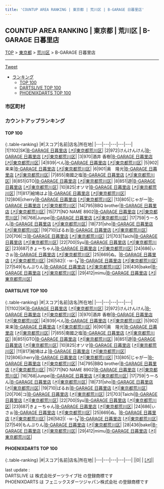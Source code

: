 ```yaml
---
title: 'COUNTUP AREA RANKING | 東京都 | 荒川区 | B-GARAGE 日暮里店'
---
```

## COUNTUP AREA RANKING | 東京都 | 荒川区 | B-GARAGE 日暮里店

[TOP](/darts/rank/) > [東京都](/darts/rank/東京都/) > [荒川区](/darts/rank/東京都/荒川区/) > B-GARAGE 日暮里店

___

<a href="https://twitter.com/share?ref_src=twsrc%5Etfw" data-text="COUNTUP AREA RANKING | 東京都荒川区B-GARAGE 日暮里店" class="twitter-share-button" data-hashtags="DARTSLIVE,PHOENIXDARTS,darts,ダーツ" data-show-count="false">Tweet</a>

* [ランキング](#カウントアップランキング)
    * [TOP 100](#top-100)
    * [DARTSLIVE TOP 100](#dartslive-top-100)
    * [PHOENIXDARTS TOP 100](#phoenixdarts-top-100)

### 市区町村

<ul>

</ul>

### カウントアップランキング

#### TOP 100



{:.table-ranking}
|#|スコア|名前|店名|所在地|
|---|---|---|---|---|
|1|1102|<span class="rank-name-dl">SK</span>|<a href="/darts/rank/shops/7a1197375bb5dc0928032249b44395af.html">B-GARAGE 日暮里店</a> <a href="https://search.dartslive.com/jp/shop/7a1197375bb5dc0928032249b44395af">[↗]</a>|<a href="/darts/rank/東京都/荒川区">東京都荒川区</a>|
|2|972|<span class="rank-name-dl">けんけんけん</span>|<a href="/darts/rank/shops/7a1197375bb5dc0928032249b44395af.html">B-GARAGE 日暮里店</a> <a href="https://search.dartslive.com/jp/shop/7a1197375bb5dc0928032249b44395af">[↗]</a>|<a href="/darts/rank/東京都/荒川区">東京都荒川区</a>|
|3|970|<span class="rank-name-dl">酒井 香樹</span>|<a href="/darts/rank/shops/7a1197375bb5dc0928032249b44395af.html">B-GARAGE 日暮里店</a> <a href="https://search.dartslive.com/jp/shop/7a1197375bb5dc0928032249b44395af">[↗]</a>|<a href="/darts/rank/東京都/荒川区">東京都荒川区</a>|
|4|939|<span class="rank-name-dl">ぺん</span>|<a href="/darts/rank/shops/7a1197375bb5dc0928032249b44395af.html">B-GARAGE 日暮里店</a> <a href="https://search.dartslive.com/jp/shop/7a1197375bb5dc0928032249b44395af">[↗]</a>|<a href="/darts/rank/東京都/荒川区">東京都荒川区</a>|
|5|902|<span class="rank-name-dl">来来</span>|<a href="/darts/rank/shops/7a1197375bb5dc0928032249b44395af.html">B-GARAGE 日暮里店</a> <a href="https://search.dartslive.com/jp/shop/7a1197375bb5dc0928032249b44395af">[↗]</a>|<a href="/darts/rank/東京都/荒川区">東京都荒川区</a>|
|6|901|<span class="rank-name-dl">奥　隆光</span>|<a href="/darts/rank/shops/7a1197375bb5dc0928032249b44395af.html">B-GARAGE 日暮里店</a> <a href="https://search.dartslive.com/jp/shop/7a1197375bb5dc0928032249b44395af">[↗]</a>|<a href="/darts/rank/東京都/荒川区">東京都荒川区</a>|
|7|855|<span class="rank-name-dl">南國之塩</span>|<a href="/darts/rank/shops/7a1197375bb5dc0928032249b44395af.html">B-GARAGE 日暮里店</a> <a href="https://search.dartslive.com/jp/shop/7a1197375bb5dc0928032249b44395af">[↗]</a>|<a href="/darts/rank/東京都/荒川区">東京都荒川区</a>|
|8|851|<span class="rank-name-dl">GTO</span>|<a href="/darts/rank/shops/7a1197375bb5dc0928032249b44395af.html">B-GARAGE 日暮里店</a> <a href="https://search.dartslive.com/jp/shop/7a1197375bb5dc0928032249b44395af">[↗]</a>|<a href="/darts/rank/東京都/荒川区">東京都荒川区</a>|
|8|851|<span class="rank-name-dl">遊</span>|<a href="/darts/rank/shops/7a1197375bb5dc0928032249b44395af.html">B-GARAGE 日暮里店</a> <a href="https://search.dartslive.com/jp/shop/7a1197375bb5dc0928032249b44395af">[↗]</a>|<a href="/darts/rank/東京都/荒川区">東京都荒川区</a>|
|10|825|<span class="rank-name-dl">オソマ</span>|<a href="/darts/rank/shops/7a1197375bb5dc0928032249b44395af.html">B-GARAGE 日暮里店</a> <a href="https://search.dartslive.com/jp/shop/7a1197375bb5dc0928032249b44395af">[↗]</a>|<a href="/darts/rank/東京都/荒川区">東京都荒川区</a>|
|11|817|<span class="rank-name-dl">絵鳩はよ</span>|<a href="/darts/rank/shops/7a1197375bb5dc0928032249b44395af.html">B-GARAGE 日暮里店</a> <a href="https://search.dartslive.com/jp/shop/7a1197375bb5dc0928032249b44395af">[↗]</a>|<a href="/darts/rank/東京都/荒川区">東京都荒川区</a>|
|12|806|<span class="rank-name-dl">cherry</span>|<a href="/darts/rank/shops/7a1197375bb5dc0928032249b44395af.html">B-GARAGE 日暮里店</a> <a href="https://search.dartslive.com/jp/shop/7a1197375bb5dc0928032249b44395af">[↗]</a>|<a href="/darts/rank/東京都/荒川区">東京都荒川区</a>|
|13|805|<span class="rank-name-dl">じゃがー</span>|<a href="/darts/rank/shops/7a1197375bb5dc0928032249b44395af.html">B-GARAGE 日暮里店</a> <a href="https://search.dartslive.com/jp/shop/7a1197375bb5dc0928032249b44395af">[↗]</a>|<a href="/darts/rank/東京都/荒川区">東京都荒川区</a>|
|14|795|<span class="rank-name-dl">BBQ brother</span>|<a href="/darts/rank/shops/7a1197375bb5dc0928032249b44395af.html">B-GARAGE 日暮里店</a> <a href="https://search.dartslive.com/jp/shop/7a1197375bb5dc0928032249b44395af">[↗]</a>|<a href="/darts/rank/東京都/荒川区">東京都荒川区</a>|
|15|771|<span class="rank-name-dl">NO NAME 8902</span>|<a href="/darts/rank/shops/7a1197375bb5dc0928032249b44395af.html">B-GARAGE 日暮里店</a> <a href="https://search.dartslive.com/jp/shop/7a1197375bb5dc0928032249b44395af">[↗]</a>|<a href="/darts/rank/東京都/荒川区">東京都荒川区</a>|
|16|768|<span class="rank-name-dl">Junpei</span>|<a href="/darts/rank/shops/7a1197375bb5dc0928032249b44395af.html">B-GARAGE 日暮里店</a> <a href="https://search.dartslive.com/jp/shop/7a1197375bb5dc0928032249b44395af">[↗]</a>|<a href="/darts/rank/東京都/荒川区">東京都荒川区</a>|
|17|759|<span class="rank-name-dl">うーろん</span>|<a href="/darts/rank/shops/7a1197375bb5dc0928032249b44395af.html">B-GARAGE 日暮里店</a> <a href="https://search.dartslive.com/jp/shop/7a1197375bb5dc0928032249b44395af">[↗]</a>|<a href="/darts/rank/東京都/荒川区">東京都荒川区</a>|
|18|731|<span class="rank-name-dl">sho</span>|<a href="/darts/rank/shops/7a1197375bb5dc0928032249b44395af.html">B-GARAGE 日暮里店</a> <a href="https://search.dartslive.com/jp/shop/7a1197375bb5dc0928032249b44395af">[↗]</a>|<a href="/darts/rank/東京都/荒川区">東京都荒川区</a>|
|19|710|<span class="rank-name-dl">ばるお</span>|<a href="/darts/rank/shops/7a1197375bb5dc0928032249b44395af.html">B-GARAGE 日暮里店</a> <a href="https://search.dartslive.com/jp/shop/7a1197375bb5dc0928032249b44395af">[↗]</a>|<a href="/darts/rank/東京都/荒川区">東京都荒川区</a>|
|20|706|<span class="rank-name-dl">コ</span>|<a href="/darts/rank/shops/7a1197375bb5dc0928032249b44395af.html">B-GARAGE 日暮里店</a> <a href="https://search.dartslive.com/jp/shop/7a1197375bb5dc0928032249b44395af">[↗]</a>|<a href="/darts/rank/東京都/荒川区">東京都荒川区</a>|
|21|703|<span class="rank-name-dl">Taichi</span>|<a href="/darts/rank/shops/7a1197375bb5dc0928032249b44395af.html">B-GARAGE 日暮里店</a> <a href="https://search.dartslive.com/jp/shop/7a1197375bb5dc0928032249b44395af">[↗]</a>|<a href="/darts/rank/東京都/荒川区">東京都荒川区</a>|
|22|700|<span class="rank-name-dl">Syu</span>|<a href="/darts/rank/shops/7a1197375bb5dc0928032249b44395af.html">B-GARAGE 日暮里店</a> <a href="https://search.dartslive.com/jp/shop/7a1197375bb5dc0928032249b44395af">[↗]</a>|<a href="/darts/rank/東京都/荒川区">東京都荒川区</a>|
|23|687|<span class="rank-name-dl">きょーちゃん</span>|<a href="/darts/rank/shops/7a1197375bb5dc0928032249b44395af.html">B-GARAGE 日暮里店</a> <a href="https://search.dartslive.com/jp/shop/7a1197375bb5dc0928032249b44395af">[↗]</a>|<a href="/darts/rank/東京都/荒川区">東京都荒川区</a>|
|24|686|<span class="rank-name-dl">ぃさぉ</span>|<a href="/darts/rank/shops/7a1197375bb5dc0928032249b44395af.html">B-GARAGE 日暮里店</a> <a href="https://search.dartslive.com/jp/shop/7a1197375bb5dc0928032249b44395af">[↗]</a>|<a href="/darts/rank/東京都/荒川区">東京都荒川区</a>|
|25|669|<span class="rank-name-dl">ぬ。</span>|<a href="/darts/rank/shops/7a1197375bb5dc0928032249b44395af.html">B-GARAGE 日暮里店</a> <a href="https://search.dartslive.com/jp/shop/7a1197375bb5dc0928032249b44395af">[↗]</a>|<a href="/darts/rank/東京都/荒川区">東京都荒川区</a>|
|26|582|<span class="rank-name-dl">( ･ㅂ･)و ̑̑</span>|<a href="/darts/rank/shops/7a1197375bb5dc0928032249b44395af.html">B-GARAGE 日暮里店</a> <a href="https://search.dartslive.com/jp/shop/7a1197375bb5dc0928032249b44395af">[↗]</a>|<a href="/darts/rank/東京都/荒川区">東京都荒川区</a>|
|27|549|<span class="rank-name-dl">もんぷりん</span>|<a href="/darts/rank/shops/7a1197375bb5dc0928032249b44395af.html">B-GARAGE 日暮里店</a> <a href="https://search.dartslive.com/jp/shop/7a1197375bb5dc0928032249b44395af">[↗]</a>|<a href="/darts/rank/東京都/荒川区">東京都荒川区</a>|
|28|436|<span class="rank-name-dl">bakel</span>|<a href="/darts/rank/shops/7a1197375bb5dc0928032249b44395af.html">B-GARAGE 日暮里店</a> <a href="https://search.dartslive.com/jp/shop/7a1197375bb5dc0928032249b44395af">[↗]</a>|<a href="/darts/rank/東京都/荒川区">東京都荒川区</a>|
|29|412|<span class="rank-name-dl">mimu</span>|<a href="/darts/rank/shops/7a1197375bb5dc0928032249b44395af.html">B-GARAGE 日暮里店</a> <a href="https://search.dartslive.com/jp/shop/7a1197375bb5dc0928032249b44395af">[↗]</a>|<a href="/darts/rank/東京都/荒川区">東京都荒川区</a>|


#### DARTSLIVE TOP 100



{:.table-ranking}
|#|スコア|名前|店名|所在地|
|---|---|---|---|---|
|1|1102|<span class="rank-name-dl">SK</span>|<a href="/darts/rank/shops/7a1197375bb5dc0928032249b44395af.html">B-GARAGE 日暮里店</a> <a href="https://search.dartslive.com/jp/shop/7a1197375bb5dc0928032249b44395af">[↗]</a>|<a href="/darts/rank/東京都/荒川区">東京都荒川区</a>|
|2|972|<span class="rank-name-dl">けんけんけん</span>|<a href="/darts/rank/shops/7a1197375bb5dc0928032249b44395af.html">B-GARAGE 日暮里店</a> <a href="https://search.dartslive.com/jp/shop/7a1197375bb5dc0928032249b44395af">[↗]</a>|<a href="/darts/rank/東京都/荒川区">東京都荒川区</a>|
|3|970|<span class="rank-name-dl">酒井 香樹</span>|<a href="/darts/rank/shops/7a1197375bb5dc0928032249b44395af.html">B-GARAGE 日暮里店</a> <a href="https://search.dartslive.com/jp/shop/7a1197375bb5dc0928032249b44395af">[↗]</a>|<a href="/darts/rank/東京都/荒川区">東京都荒川区</a>|
|4|939|<span class="rank-name-dl">ぺん</span>|<a href="/darts/rank/shops/7a1197375bb5dc0928032249b44395af.html">B-GARAGE 日暮里店</a> <a href="https://search.dartslive.com/jp/shop/7a1197375bb5dc0928032249b44395af">[↗]</a>|<a href="/darts/rank/東京都/荒川区">東京都荒川区</a>|
|5|902|<span class="rank-name-dl">来来</span>|<a href="/darts/rank/shops/7a1197375bb5dc0928032249b44395af.html">B-GARAGE 日暮里店</a> <a href="https://search.dartslive.com/jp/shop/7a1197375bb5dc0928032249b44395af">[↗]</a>|<a href="/darts/rank/東京都/荒川区">東京都荒川区</a>|
|6|901|<span class="rank-name-dl">奥　隆光</span>|<a href="/darts/rank/shops/7a1197375bb5dc0928032249b44395af.html">B-GARAGE 日暮里店</a> <a href="https://search.dartslive.com/jp/shop/7a1197375bb5dc0928032249b44395af">[↗]</a>|<a href="/darts/rank/東京都/荒川区">東京都荒川区</a>|
|7|855|<span class="rank-name-dl">南國之塩</span>|<a href="/darts/rank/shops/7a1197375bb5dc0928032249b44395af.html">B-GARAGE 日暮里店</a> <a href="https://search.dartslive.com/jp/shop/7a1197375bb5dc0928032249b44395af">[↗]</a>|<a href="/darts/rank/東京都/荒川区">東京都荒川区</a>|
|8|851|<span class="rank-name-dl">GTO</span>|<a href="/darts/rank/shops/7a1197375bb5dc0928032249b44395af.html">B-GARAGE 日暮里店</a> <a href="https://search.dartslive.com/jp/shop/7a1197375bb5dc0928032249b44395af">[↗]</a>|<a href="/darts/rank/東京都/荒川区">東京都荒川区</a>|
|8|851|<span class="rank-name-dl">遊</span>|<a href="/darts/rank/shops/7a1197375bb5dc0928032249b44395af.html">B-GARAGE 日暮里店</a> <a href="https://search.dartslive.com/jp/shop/7a1197375bb5dc0928032249b44395af">[↗]</a>|<a href="/darts/rank/東京都/荒川区">東京都荒川区</a>|
|10|825|<span class="rank-name-dl">オソマ</span>|<a href="/darts/rank/shops/7a1197375bb5dc0928032249b44395af.html">B-GARAGE 日暮里店</a> <a href="https://search.dartslive.com/jp/shop/7a1197375bb5dc0928032249b44395af">[↗]</a>|<a href="/darts/rank/東京都/荒川区">東京都荒川区</a>|
|11|817|<span class="rank-name-dl">絵鳩はよ</span>|<a href="/darts/rank/shops/7a1197375bb5dc0928032249b44395af.html">B-GARAGE 日暮里店</a> <a href="https://search.dartslive.com/jp/shop/7a1197375bb5dc0928032249b44395af">[↗]</a>|<a href="/darts/rank/東京都/荒川区">東京都荒川区</a>|
|12|806|<span class="rank-name-dl">cherry</span>|<a href="/darts/rank/shops/7a1197375bb5dc0928032249b44395af.html">B-GARAGE 日暮里店</a> <a href="https://search.dartslive.com/jp/shop/7a1197375bb5dc0928032249b44395af">[↗]</a>|<a href="/darts/rank/東京都/荒川区">東京都荒川区</a>|
|13|805|<span class="rank-name-dl">じゃがー</span>|<a href="/darts/rank/shops/7a1197375bb5dc0928032249b44395af.html">B-GARAGE 日暮里店</a> <a href="https://search.dartslive.com/jp/shop/7a1197375bb5dc0928032249b44395af">[↗]</a>|<a href="/darts/rank/東京都/荒川区">東京都荒川区</a>|
|14|795|<span class="rank-name-dl">BBQ brother</span>|<a href="/darts/rank/shops/7a1197375bb5dc0928032249b44395af.html">B-GARAGE 日暮里店</a> <a href="https://search.dartslive.com/jp/shop/7a1197375bb5dc0928032249b44395af">[↗]</a>|<a href="/darts/rank/東京都/荒川区">東京都荒川区</a>|
|15|771|<span class="rank-name-dl">NO NAME 8902</span>|<a href="/darts/rank/shops/7a1197375bb5dc0928032249b44395af.html">B-GARAGE 日暮里店</a> <a href="https://search.dartslive.com/jp/shop/7a1197375bb5dc0928032249b44395af">[↗]</a>|<a href="/darts/rank/東京都/荒川区">東京都荒川区</a>|
|16|768|<span class="rank-name-dl">Junpei</span>|<a href="/darts/rank/shops/7a1197375bb5dc0928032249b44395af.html">B-GARAGE 日暮里店</a> <a href="https://search.dartslive.com/jp/shop/7a1197375bb5dc0928032249b44395af">[↗]</a>|<a href="/darts/rank/東京都/荒川区">東京都荒川区</a>|
|17|759|<span class="rank-name-dl">うーろん</span>|<a href="/darts/rank/shops/7a1197375bb5dc0928032249b44395af.html">B-GARAGE 日暮里店</a> <a href="https://search.dartslive.com/jp/shop/7a1197375bb5dc0928032249b44395af">[↗]</a>|<a href="/darts/rank/東京都/荒川区">東京都荒川区</a>|
|18|731|<span class="rank-name-dl">sho</span>|<a href="/darts/rank/shops/7a1197375bb5dc0928032249b44395af.html">B-GARAGE 日暮里店</a> <a href="https://search.dartslive.com/jp/shop/7a1197375bb5dc0928032249b44395af">[↗]</a>|<a href="/darts/rank/東京都/荒川区">東京都荒川区</a>|
|19|710|<span class="rank-name-dl">ばるお</span>|<a href="/darts/rank/shops/7a1197375bb5dc0928032249b44395af.html">B-GARAGE 日暮里店</a> <a href="https://search.dartslive.com/jp/shop/7a1197375bb5dc0928032249b44395af">[↗]</a>|<a href="/darts/rank/東京都/荒川区">東京都荒川区</a>|
|20|706|<span class="rank-name-dl">コ</span>|<a href="/darts/rank/shops/7a1197375bb5dc0928032249b44395af.html">B-GARAGE 日暮里店</a> <a href="https://search.dartslive.com/jp/shop/7a1197375bb5dc0928032249b44395af">[↗]</a>|<a href="/darts/rank/東京都/荒川区">東京都荒川区</a>|
|21|703|<span class="rank-name-dl">Taichi</span>|<a href="/darts/rank/shops/7a1197375bb5dc0928032249b44395af.html">B-GARAGE 日暮里店</a> <a href="https://search.dartslive.com/jp/shop/7a1197375bb5dc0928032249b44395af">[↗]</a>|<a href="/darts/rank/東京都/荒川区">東京都荒川区</a>|
|22|700|<span class="rank-name-dl">Syu</span>|<a href="/darts/rank/shops/7a1197375bb5dc0928032249b44395af.html">B-GARAGE 日暮里店</a> <a href="https://search.dartslive.com/jp/shop/7a1197375bb5dc0928032249b44395af">[↗]</a>|<a href="/darts/rank/東京都/荒川区">東京都荒川区</a>|
|23|687|<span class="rank-name-dl">きょーちゃん</span>|<a href="/darts/rank/shops/7a1197375bb5dc0928032249b44395af.html">B-GARAGE 日暮里店</a> <a href="https://search.dartslive.com/jp/shop/7a1197375bb5dc0928032249b44395af">[↗]</a>|<a href="/darts/rank/東京都/荒川区">東京都荒川区</a>|
|24|686|<span class="rank-name-dl">ぃさぉ</span>|<a href="/darts/rank/shops/7a1197375bb5dc0928032249b44395af.html">B-GARAGE 日暮里店</a> <a href="https://search.dartslive.com/jp/shop/7a1197375bb5dc0928032249b44395af">[↗]</a>|<a href="/darts/rank/東京都/荒川区">東京都荒川区</a>|
|25|669|<span class="rank-name-dl">ぬ。</span>|<a href="/darts/rank/shops/7a1197375bb5dc0928032249b44395af.html">B-GARAGE 日暮里店</a> <a href="https://search.dartslive.com/jp/shop/7a1197375bb5dc0928032249b44395af">[↗]</a>|<a href="/darts/rank/東京都/荒川区">東京都荒川区</a>|
|26|582|<span class="rank-name-dl">( ･ㅂ･)و ̑̑</span>|<a href="/darts/rank/shops/7a1197375bb5dc0928032249b44395af.html">B-GARAGE 日暮里店</a> <a href="https://search.dartslive.com/jp/shop/7a1197375bb5dc0928032249b44395af">[↗]</a>|<a href="/darts/rank/東京都/荒川区">東京都荒川区</a>|
|27|549|<span class="rank-name-dl">もんぷりん</span>|<a href="/darts/rank/shops/7a1197375bb5dc0928032249b44395af.html">B-GARAGE 日暮里店</a> <a href="https://search.dartslive.com/jp/shop/7a1197375bb5dc0928032249b44395af">[↗]</a>|<a href="/darts/rank/東京都/荒川区">東京都荒川区</a>|
|28|436|<span class="rank-name-dl">bakel</span>|<a href="/darts/rank/shops/7a1197375bb5dc0928032249b44395af.html">B-GARAGE 日暮里店</a> <a href="https://search.dartslive.com/jp/shop/7a1197375bb5dc0928032249b44395af">[↗]</a>|<a href="/darts/rank/東京都/荒川区">東京都荒川区</a>|
|29|412|<span class="rank-name-dl">mimu</span>|<a href="/darts/rank/shops/7a1197375bb5dc0928032249b44395af.html">B-GARAGE 日暮里店</a> <a href="https://search.dartslive.com/jp/shop/7a1197375bb5dc0928032249b44395af">[↗]</a>|<a href="/darts/rank/東京都/荒川区">東京都荒川区</a>|


#### PHOENIXDARTS TOP 100



{:.table-ranking}
|#|スコア|名前|店名|所在地|
|---|---|---|---|---|
||0|<span class="rank-name-dl"> </span>|<a href="/darts/rank/shops/.html"></a> <a href="">[↗]</a>|<a href="/darts/rank//"></a>|


<div class="footer border-top border-gray-light mt-5 pt-3 text-right text-gray">
    last update : <span style="font-weight: italic" id="foot_last_modified"></span><br />
    DARTSLIVE は 株式会社ダーツライブ社 の登録商標です<br />
    PHOENIXDARTS は フェニックスダーツジャパン株式会社 の登録商標です<br />
</div>

<script src="https://cdnjs.cloudflare.com/ajax/libs/jquery.tablesorter/2.31.3/js/jquery.tablesorter.min.js" integrity="sha512-qzgd5cYSZcosqpzpn7zF2ZId8f/8CHmFKZ8j7mU4OUXTNRd5g+ZHBPsgKEwoqxCtdQvExE5LprwwPAgoicguNg==" crossorigin="anonymous" referrerpolicy="no-referrer"></script>
<link rel="stylesheet" href="https://cdnjs.cloudflare.com/ajax/libs/jquery.tablesorter/2.31.3/css/theme.default.min.css" integrity="sha512-wghhOJkjQX0Lh3NSWvNKeZ0ZpNn+SPVXX1Qyc9OCaogADktxrBiBdKGDoqVUOyhStvMBmJQ8ZdMHiR3wuEq8+w==" crossorigin="anonymous" referrerpolicy="no-referrer" />
<script>
$(function() {
    $(".table-ranking").tablesorter({sortList:[[0, 0]]});
    $("#foot_last_modified").text(formatDate(new Date(document.lastModified), 'yyyy-MM-dd HH:mm:ss'));
});
</script>

<script async src="https://platform.twitter.com/widgets.js" charset="utf-8"></script>